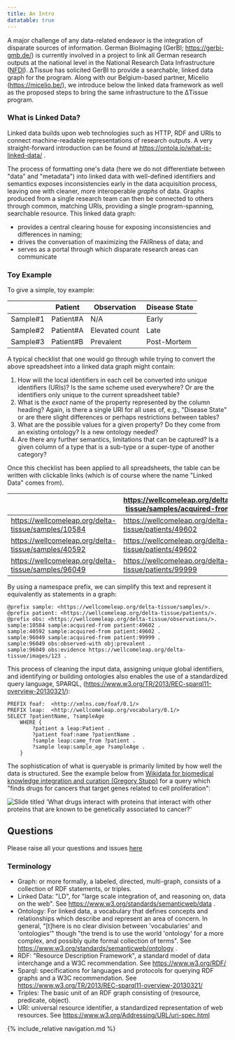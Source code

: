 ```yaml
---
title: An Intro
datatable: true
---
```



A major challenge of any data-related endeavor is the integration of
disparate sources of information. German BioImaging (GerBI;
<https://gerbi-gmb.de/>) is currently involved in a project to link all German
research outputs at the national level in the National Research Data
Infrastructure ([NFDI](https://www.nfdi.de/)). ΔTissue has solicited GerBI to
provide a searchable, linked data graph for the program. Along with our
Belgium-based partner, Micelio (<https://micelio.be/>), we introduce below the
linked data framework as well as the proposed steps to bring the same
infrastructure to the ΔTissue program.

### What is Linked Data?

Linked data builds upon web technologies such as HTTP, RDF and URIs to connect
machine-readable representations of research outputs. A very straight-forward
introduction can be found at <https://ontola.io/what-is-linked-data/> .

The process of formatting one's data (here we do not differentiate between
"data" and "metadata") into linked data with well-defined identifiers and
semantics exposes inconsistencies early in the data acquisition process,
leaving one with cleaner, more interoperable *graphs* of data. Graphs produced
from a single research team can then be connected to others through common,
matching URIs, providing a single program-spanning, searchable resource. This
linked data graph:

-  provides a central clearing house for exposing inconsistencies and differences in naming;
-  drives the conversation of maximizing the FAIRness of data; and
-  serves as a portal through which disparate research areas can communicate

### Toy Example

To give a simple, toy example:

|            | Patient    | Observation    | Disease State |
| ---------- | ---------- | -------------- | ------------- |
| Sample\#1  | Patient\#A | N/A            | Early         |
| Sample\#2  | Patient\#A | Elevated count | Late          |
| Sample\#3  | Patient\#B | Prevalent      | Post-Mortem   |

A typical checklist that one would go through while trying to convert the above
spreadsheet into a linked data graph might contain:

1.  How will the local identifiers in each cell be converted into unique
    identifiers (URIs)? Is the same scheme used everywhere? Or are the
    identifiers only unique to the current spreadsheet table?
2.  What is the *exact* name of the property represented by the column heading?
    Again, is there a single URI for all uses of, e.g., "Disease State" or are
    there slight differences or perhaps restrictions between tables?
3.  What are the possible values for a given property? Do they come from an
    existing ontology? Is a new ontology needed?
4.  Are there any further semantics, limitations that can be captured? Is a
    given column of a type that is a sub-type or a super-type of another
    category?

Once this checklist has been applied to all spreadsheets, the table can be
written with clickable links (which is of course where the name "Linked Data"
comes from).

|                                                       | <https://wellcomeleap.org/delta-tissue/samples/acquired-from> |      |
|-------------------------------------------------------|---------------------------------------------------------------|------|
| <https://wellcomeleap.org/delta-tissue/samples/10584> | <https://wellcomeleap.org/delta-tissue/patients/49602>        | Etc. |
| <https://wellcomeleap.org/delta-tissue/samples/40592> | <https://wellcomeleap.org/delta-tissue/patients/49602>        | Etc. |
| <https://wellcomeleap.org/delta-tissue/samples/96049> | <https://wellcomeleap.org/delta-tissue/patients/99999>        | Etc. |

By using a namespace prefix, we can simplify this text and represent it
equivalently as statements in a graph:

```ttl
@prefix sample: <https://wellcomeleap.org/delta-tissue/samples/>.
@prefix patient: <https://wellcomeleap.org/delta-tissue/patients/>.
@prefix obs: <https://wellcomeleap.org/delta-tissue/observations/>.
sample:10584 sample:acquired-from patient:49602 .
sample:40592 sample:acquired-from patient:49602 .
sample:96049 sample:acquired-from patient:99999 .
sample:96049 obs:observed-with obj:prevalent .
sample:96049 obs:evidence https://wellcomeleap.org/delta-tissue/images/123 .
```

This process of cleaning the input data, assigning unique global identifiers,
and identifying or building ontologies also enables the use of a standardized
query language, SPARQL,
(<https://www.w3.org/TR/2013/REC-sparql11-overview-20130321/>):

```sparql
PREFIX foaf:  <http://xmlns.com/foaf/0.1/>
PREFIX leap:  <http://wellcomeleap.org/vocabulary/0.1/>
SELECT ?patientName, ?sampleAge
	WHERE {
		?patient a leap:Patient .
		?patient foaf:name ?patientName .
		?sample leap:came_from ?patient .
		?sample leap:sample_age ?sampleAge .
	}
```

The sophistication of what is queryable is primarily limited by how well
the data is structured. See the example below from
[Wikidata for biomedical knowledge integration and curation (Gregory Stupp)](https://docs.google.com/presentation/d/1j5h5IwYM3ybRfU6T4E90UiqmNB23qQImQr5lvqRwP7g/edit#slide=id.g2dfcfa5dd2_0_107)
for a query which "finds drugs for cancers that target genes related to
cell proliferation":

<img src="{{site.baseurl}}/images/drugs-slide.png"
    alt="Slide titled 'What drugs interact with proteins that interact with other proteins that are known to be genetically associated to cancer?'"/>

## Questions
Please raise all your questions and issues [here]()


### Terminology
* Graph: or more formally, a labeled, directed, multi-graph, consists of a collection of RDF statements, or triples. 
* Linked Data: "LD", for "large scale integration of, and reasoning on, data on the web". See <https://www.w3.org/standards/semanticweb/data> .
* Ontology: For linked data, a vocabulary that defines concepts and relationships which describe and represent an area of concern. In general, "\[t\]here is no clear division between 'vocabularies' and 'ontologies'" though "the trend is to use the world 'ontology' for a more complex, and possibly quite formal collection of terms". See <https://www.w3.org/standards/semanticweb/ontology> .
* RDF: "Resource Description Framework", a standard model of data interchange and a W3C recommendation. See <https://www.w3.org/RDF/> 
* Sparql: specifications for languages and protocols for querying RDF graphs and a W3C recommendation. See <https://www.w3.org/TR/2013/REC-sparql11-overview-20130321/> 
* Triples: The basic unit of an RDF graph consisting of (resource, predicate, object).
* URI: universal resource identifier, a standardized representation of web resources. See <https://www.w3.org/Addressing/URL/uri-spec.html> 

{% include_relative navigation.md %}
